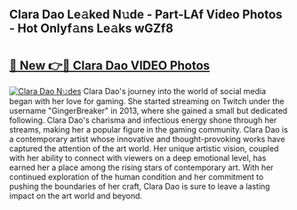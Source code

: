 ## Clara Dao Le𝚊ked N𝚞de - Part-LAf Video Photos - Hot Onlyf𝚊ns Le𝚊ks wGZf8

# <h2><a href="http://ac51157.deff.icu/?id=Clara+Dao">🔗 New 👉🔴 Clara Dao VIDEO Photos</a></h2>

[![Clara Dao N𝚞des](https://i.imgur.com/rIISA9y.gif)](http://ac51157.deff.icu/?id=Clara+Dao)
Clara Dao's journey into the world of social media began with her love for gaming. She started streaming on Twitch under the username "GingerBreaker" in 2013, where she gained a small but dedicated following. Clara Dao's charisma and infectious energy shone through her streams, making her a popular figure in the gaming community. Clara Dao is a contemporary artist whose innovative and thought-provoking works have captured the attention of the art world. Her unique artistic vision, coupled with her ability to connect with viewers on a deep emotional level, has earned her a place among the rising stars of contemporary art. With her continued exploration of the human condition and her commitment to pushing the boundaries of her craft, Clara Dao is sure to leave a lasting impact on the art world and beyond.
